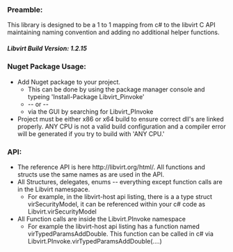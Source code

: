 <h3>Preamble:</h3>
<p>This library is designed to be a 1 to 1 mapping from c# to the libvirt C API maintaining naming convention and adding no additional helper functions.</p>
<h5>Libvirt Build Version: 1.2.15</h5>
<h3>Nuget Package Usage:</h3>
<ul>
<li>
  Add Nuget package to your project.
  <ul>
  <li>
  This can be done by using the package manager console and typeing 'Install-Package Libvirt_Pinvoke' 
  </li>
  <li>
    -- or --
  </li>
  <li>
    via the GUI by searching for Libvirt_PInvoke
  </li>
  </ul>
</li>
  <li>
 Project must be either x86 or x64 build to ensure correct dll's are linked properly. ANY CPU is not a valid build configuration and a compiler error will be generated if you try to build with 'ANY CPU.'
  </li>
</ul>


<h3>API:</h3>
<ul>
 <li>
 The reference API is here http://libvirt.org/html/. All functions and structs use the same names as are used in the API.
 </li>
  <li>
 All Structures, delegates, enums -- everything except function calls are in the Libvirt namespace.
 <ul>
 <li>
 For example, in the libvirt-host api listing, there is a a type struct virSecurityModel, it can be referenced within your c# code as Libvirt.virSecurityModel
 </li>
 </ul>
 </li>
   <li>
 All Function calls are inside the Libvirt.PInvoke namespace
 <ul>
 <li>
For example the libvirt-host api listing has a function named virTypedParamsAddDouble. This function can be called in c# via Libvirt.PInvoke.virTypedParamsAddDouble(....)
 </li>
 </ul>
</ul>
<br/> 


